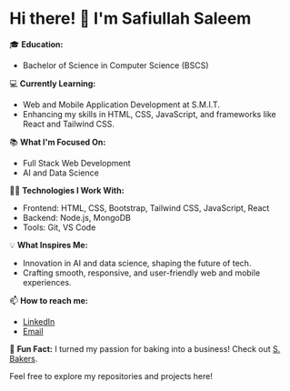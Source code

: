 # Hi there! 👋 I'm Safiullah Saleem

🎓 **Education:**
- Bachelor of Science in Computer Science (BSCS)

💻 **Currently Learning:**
- Web and Mobile Application Development at S.M.I.T.
- Enhancing my skills in HTML, CSS, JavaScript, and frameworks like React and Tailwind CSS.

📚 **What I'm Focused On:**
- Full Stack Web Development
- AI and Data Science

👨‍💻 **Technologies I Work With:**
- Frontend: HTML, CSS, Bootstrap, Tailwind CSS, JavaScript, React
- Backend: Node.js, MongoDB
- Tools: Git, VS Code

💡 **What Inspires Me:**
- Innovation in AI and data science, shaping the future of tech.
- Crafting smooth, responsive, and user-friendly web and mobile experiences.

📫 **How to reach me:**
- [LinkedIn]([your-linkedin-url](https://www.linkedin.com/in/safiullah-saleem-51a0912a1/))
- [Email](safiullahsubadar@gmail.com)

🌱 **Fun Fact:**
I turned my passion for baking into a business! Check out [S. Bakers](your-website-url).

Feel free to explore my repositories and projects here!
